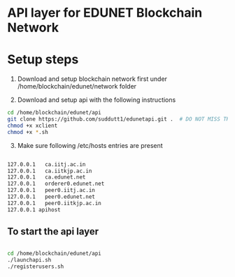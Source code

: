 # API layer for EDUNET Blockchain Network

# Setup steps

1. Download and setup blockchain network first under /home/blockchain/edunet/network folder

2. Download and setup api with the following instructions

```sh
cd /home/blockchain/edunet/api
git clone https://github.com/suddutt1/edunetapi.git .  # DO NOT MISS THE DOT(.)
chmod +x xclient
chmod +x *.sh

```

3. Make sure following /etc/hosts entries are present

```sh

127.0.0.1	ca.iitj.ac.in        
127.0.0.1	ca.iitkjp.ac.in     
127.0.0.1	ca.edunet.net       
127.0.0.1	orderer0.edunet.net
127.0.0.1	peer0.iitj.ac.in    
127.0.0.1	peer0.edunet.net    
127.0.0.1	peer0.iitkjp.ac.in  
127.0.0.1 apihost  

```

## To start the api layer

```sh

cd /home/blockchain/edunet/api
./launchapi.sh
./registerusers.sh

```
